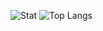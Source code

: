 ![Stat](https://github-readme-stats.vercel.app/api?username=charlie-moomoo&count_private=true&include_all_commits=true&show_icons=true&title_color=#FF3CA4&icon_color=#ff3ca4&hide=stars,prs,issues,co)
![Top Langs](https://github-readme-stats.vercel.app/api/top-langs/?username=charlie-moomoo)
